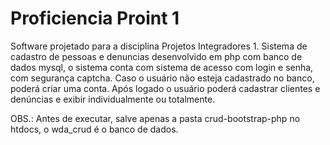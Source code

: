 # Proficiencia Proint 1

Software projetado para a disciplina Projetos Integradores 1.
Sistema de cadastro de pessoas e denuncias desenvolvido em php com banco de dados mysql, o sistema conta com sistema de acesso com login e senha, com segurança captcha. Caso o usuário não esteja cadastrado no banco, poderá criar uma conta.
Após logado o usuário poderá cadastrar clientes e denúncias e exibir individualmente ou totalmente.

OBS.: Antes de executar, salve apenas a pasta crud-bootstrap-php no htdocs, o wda_crud é o banco de dados.
